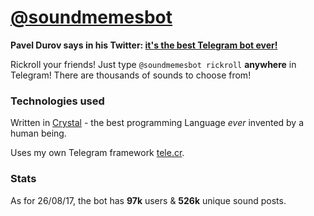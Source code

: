 # [@soundmemesbot](https://t.me/soundmemesbot)

**Pavel Durov says in his Twitter: [it's the best Telegram bot ever!](https://www.youtube.com/watch?v=dQw4w9WgXcQ)**

Rickroll your friends! Just type `@soundmemesbot rickroll` **anywhere** in Telegram! There are thousands of sounds to choose from!

### Technologies used

Written in [Crystal](https://crystal-lang.org/) - the best programming Language *ever* invented by a human being.

Uses my own Telegram framework [tele.cr](https://github.com/vladfaust/tele.cr).

### Stats

As for 26/08/17, the bot has **97k** users & **526k** unique sound posts.

